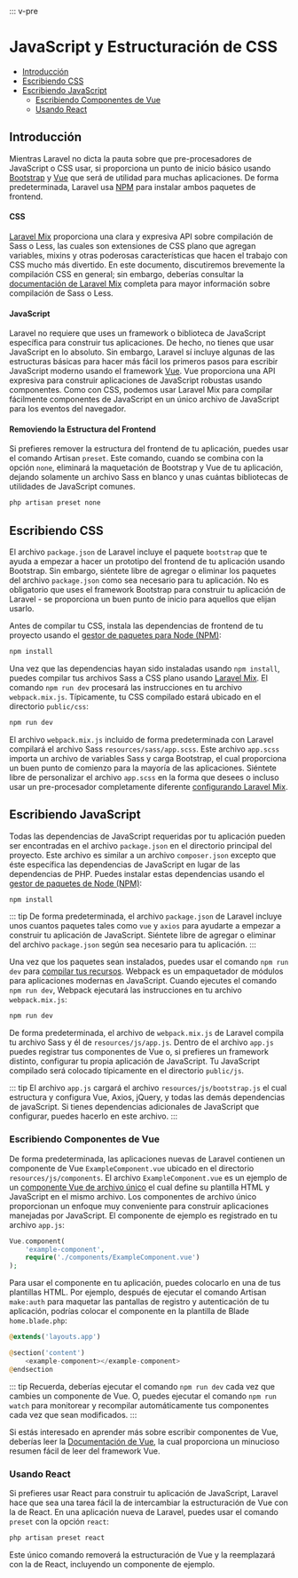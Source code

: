 ::: v-pre

# JavaScript y Estructuración de CSS

- [Introducción](#introduction)
- [Escribiendo CSS](#writing-css)
- [Escribiendo JavaScript](#writing-javascript)
    - [Escribiendo Componentes de Vue](#writing-vue-components)
    - [Usando React](#using-react)

<a name="introduction"></a>
## Introducción

Mientras Laravel no dicta la pauta sobre que pre-procesadores de JavaScript o CSS usar, si proporciona un punto de inicio básico usando [Bootstrap](https://getbootstrap.com/) y [Vue](https://vuejs.org) que será de utilidad para muchas aplicaciones. De forma predeterminada, Laravel usa [NPM](https://www.npmjs.org) para instalar ambos paquetes de frontend.

#### CSS

[Laravel Mix](/docs/{{version}}/mix) proporciona una clara y expresiva API sobre compilación de Sass o Less, las cuales son extensiones de CSS plano que agregan variables, mixins y otras poderosas características que hacen el trabajo con CSS mucho más divertido. En este documento, discutiremos brevemente la compilación CSS en general; sin embargo, deberías consultar la [documentación de Laravel Mix](/docs/{{version}}/mix) completa para mayor información sobre compilación de Sass o Less.

#### JavaScript

Laravel no requiere que uses un framework o biblioteca de JavaScript específica para construir tus aplicaciones. De hecho, no tienes que usar JavaScript en lo absoluto. Sin embargo, Laravel sí incluye algunas de las estructuras básicas para hacer más fácil los primeros pasos para escribir JavaScript moderno usando el framework [Vue](https://vuejs.org). Vue proporciona una API expresiva para construir aplicaciones de JavaScript robustas usando componentes. Como con CSS, podemos usar Laravel Mix para compilar fácilmente componentes de JavaScript en un único archivo de JavaScript para los eventos del navegador.

#### Removiendo la Estructura del Frontend

Si prefieres remover la estructura del frontend de tu aplicación, puedes usar el comando Artisan `preset`. Este comando, cuando se combina con la opción `none`, eliminará la maquetación de Bootstrap y Vue de tu aplicación, dejando solamente un archivo Sass en blanco y unas cuántas bibliotecas de utilidades de JavaScript comunes.

```php
php artisan preset none
```

<a name="writing-css"></a>
## Escribiendo CSS

El archivo `package.json` de Laravel incluye el paquete `bootstrap` que te ayuda a empezar a hacer un prototipo del frontend de tu aplicación usando Bootstrap. Sin embargo, siéntete libre de agregar o eliminar los paquetes del archivo `package.json` como sea necesario para tu aplicación. No es obligatorio que uses el framework Bootstrap para construir tu aplicación de Laravel - se proporciona un buen punto de inicio para aquellos que elijan usarlo.

Antes de compilar tu CSS, instala las dependencias de frontend de tu proyecto usando el [gestor de paquetes para Node (NPM)](https://www.npmjs.org):

```php
npm install
```

Una vez que las dependencias hayan sido instaladas usando `npm install`, puedes compilar tus archivos Sass a CSS plano usando [Laravel Mix](/docs/{{version}}/mix#working-with-stylesheets). El comando `npm run dev` procesará las instrucciones en tu archivo `webpack.mix.js`. Típicamente, tu CSS compilado estará ubicado en el directorio `public/css`:

```php
npm run dev
```

El archivo `webpack.mix.js` incluido de forma predeterminada con Laravel compilará el archivo Sass `resources/sass/app.scss`. Este archivo `app.scss` importa un archivo de variables Sass y carga Bootstrap, el cual proporciona un buen punto de comienzo para la mayoría de las aplicaciones. Siéntete libre de personalizar el archivo `app.scss` en la forma que desees o incluso usar un pre-procesador completamente diferente [configurando Laravel Mix](/docs/{{version}}/mix).

<a name="writing-javascript"></a>
## Escribiendo JavaScript

Todas las dependencias de JavaScript requeridas por tu aplicación pueden ser encontradas en el archivo `package.json` en el directorio principal del proyecto. Este archivo es similar a un archivo `composer.json` excepto que éste específica las dependencias de JavaScript en lugar de las dependencias de PHP. Puedes instalar estas dependencias usando el [gestor de paquetes de Node (NPM)](https://www.npmjs.org): 

```php
npm install
```

::: tip
De forma predeterminada, el archivo `package.json` de Laravel incluye unos cuantos paquetes tales como `vue` y `axios` para ayudarte a empezar a construir tu aplicación de JavaScript. Siéntete libre de agregar o eliminar del archivo `package.json` según sea necesario para tu aplicación.
:::

Una vez que los paquetes sean instalados, puedes usar el comando `npm run dev` para [compilar tus recursos](/docs/{{version}}/mix). Webpack es un empaquetador de módulos para aplicaciones modernas en JavaScript. Cuando ejecutes el comando `npm run dev`, Webpack ejecutará las instrucciones en tu archivo `webpack.mix.js`:

```php
npm run dev
```

De forma predeterminada, el archivo de `webpack.mix.js` de Laravel compila tu archivo Sass y él de `resources/js/app.js`. Dentro de el archivo `app.js` puedes registrar tus componentes de Vue o, si prefieres un framework distinto, configurar tu propia aplicación de JavaScript. Tu JavaScript compilado será colocado típicamente en el directorio `public/js`.

::: tip
El archivo `app.js` cargará el archivo `resources/js/bootstrap.js` el cual estructura y configura Vue, Axios, jQuery, y todas las demás dependencias de javaScript. Si tienes dependencias adicionales de JavaScript que configurar, puedes hacerlo en este archivo.
:::

<a name="writing-vue-components"></a>
### Escribiendo Componentes de Vue

De forma predeterminada, las aplicaciones nuevas de Laravel contienen un componente de Vue `ExampleComponent.vue` ubicado en el directorio `resources/js/components`. El archivo `ExampleComponent.vue` es un ejemplo de un [componente Vue de archivo único](https://vuejs.org/guide/single-file-components) el cual define su plantilla HTML y JavaScript en el mismo archivo. Los componentes de archivo único proporcionan un enfoque muy conveniente para construir aplicaciones manejadas por JavaScript. El componente de ejemplo es registrado en tu archivo `app.js`:

```php
Vue.component(
    'example-component',
    require('./components/ExampleComponent.vue')
);
```

Para usar el componente en tu aplicación, puedes colocarlo en una de tus plantillas HTML. Por ejemplo, después de ejecutar el comando Artisan `make:auth` para maquetar las pantallas de registro y autenticación de tu aplicación, podrías colocar el componente en la plantilla de Blade `home.blade.php`:

```php
@extends('layouts.app')

@section('content')
    <example-component></example-component>
@endsection
```

::: tip
Recuerda, deberías ejecutar el comando `npm run dev` cada vez que cambies un componente de Vue. O, puedes ejecutar el comando `npm run watch` para monitorear y recompilar automáticamente tus componentes cada vez que sean modificados.
:::

Si estás interesado en aprender más sobre escribir componentes de Vue, deberías leer la [Documentación de Vue](https://vuejs.org/guide/), la cual proporciona un minucioso resumen fácil de leer del framework Vue.

<a name="using-react"></a>
### Usando React

Si prefieres usar React para construir tu aplicación de JavaScript, Laravel hace que sea una tarea fácil la de intercambiar la estructuración de Vue con la de React. En una aplicación nueva de Laravel, puedes usar el comando `preset` con la opción `react`:

```php
php artisan preset react
```

Este único comando removerá la estructuración de Vue y la reemplazará con la de React, incluyendo un componente de ejemplo.